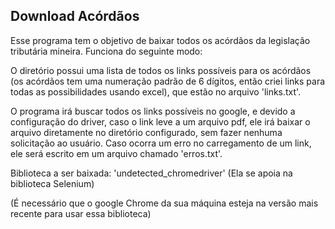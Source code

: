 Download Acórdãos
---
Esse programa tem o objetivo de baixar todos os acórdãos da legislação tributária mineira.
Funciona do seguinte modo:

O diretório possui uma lista de todos os links possíveis para os acórdãos (os acórdãos tem uma numeração padrão de 6 dígitos, então criei links para todas as possibilidades usando excel), que estão no arquivo 'links.txt'.

O programa irá buscar todos os links possíveis no google, e devido a configuração do driver, caso o link leve a um arquivo pdf, ele irá baixar o arquivo diretamente no diretório configurado, sem fazer nenhuma solicitação ao usuário. Caso ocorra um erro no carregamento de um link, ele será escrito em um arquivo chamado 'erros.txt'.

Biblioteca a ser baixada: 'undetected_chromedriver' (Ela se apoia na biblioteca Selenium)

(É necessário que o google Chrome da sua máquina esteja na versão mais recente para usar essa biblioteca)

